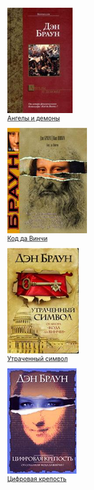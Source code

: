 ![](Ангелы%20и%20демоны.jpg)  
[Ангелы и демоны](Ангелы%20и%20демоны.md)

![](Код%20да%20Винчи.jpg)  
[Код да Винчи](Код%20да%20Винчи.md)

![](Утраченный%20символ.jpg)  
[Утраченный символ](Утраченный%20символ.md)

![](Цифровая%20крепость.jpg)  
[Цифровая крепость](Цифровая%20крепость.md)
